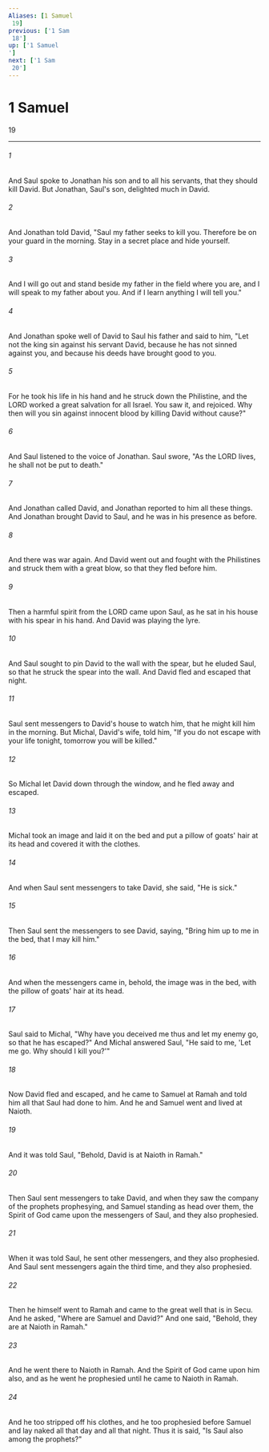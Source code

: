 ```yaml
---
Aliases: [1 Samuel 19]
previous: ['1 Sam 18']
up: ['1 Samuel']
next: ['1 Sam 20']
---
```

# 1 Samuel 19

***
 

###### 1 
And Saul spoke to Jonathan his son and to all his servants, that they should kill David. But Jonathan, Saul's son, delighted much in David.  

###### 2 
And Jonathan told David, "Saul my father seeks to kill you. Therefore be on your guard in the morning. Stay in a secret place and hide yourself.  

###### 3 
And I will go out and stand beside my father in the field where you are, and I will speak to my father about you. And if I learn anything I will tell you."  

###### 4 
And Jonathan spoke well of David to Saul his father and said to him, "Let not the king sin against his servant David, because he has not sinned against you, and because his deeds have brought good to you.  

###### 5 
For he took his life in his hand and he struck down the Philistine, and the LORD worked a great salvation for all Israel. You saw it, and rejoiced. Why then will you sin against innocent blood by killing David without cause?"  

###### 6 
And Saul listened to the voice of Jonathan. Saul swore, "As the LORD lives, he shall not be put to death."  

###### 7 
And Jonathan called David, and Jonathan reported to him all these things. And Jonathan brought David to Saul, and he was in his presence as before.  

###### 8 
And there was war again. And David went out and fought with the Philistines and struck them with a great blow, so that they fled before him.  

###### 9 
Then a harmful spirit from the LORD came upon Saul, as he sat in his house with his spear in his hand. And David was playing the lyre.  

###### 10 
And Saul sought to pin David to the wall with the spear, but he eluded Saul, so that he struck the spear into the wall. And David fled and escaped that night.  

###### 11 
Saul sent messengers to David's house to watch him, that he might kill him in the morning. But Michal, David's wife, told him, "If you do not escape with your life tonight, tomorrow you will be killed."  

###### 12 
So Michal let David down through the window, and he fled away and escaped.  

###### 13 
Michal took an image and laid it on the bed and put a pillow of goats' hair at its head and covered it with the clothes.  

###### 14 
And when Saul sent messengers to take David, she said, "He is sick."  

###### 15 
Then Saul sent the messengers to see David, saying, "Bring him up to me in the bed, that I may kill him."  

###### 16 
And when the messengers came in, behold, the image was in the bed, with the pillow of goats' hair at its head.  

###### 17 
Saul said to Michal, "Why have you deceived me thus and let my enemy go, so that he has escaped?" And Michal answered Saul, "He said to me, 'Let me go. Why should I kill you?'"  

###### 18 
Now David fled and escaped, and he came to Samuel at Ramah and told him all that Saul had done to him. And he and Samuel went and lived at Naioth.  

###### 19 
And it was told Saul, "Behold, David is at Naioth in Ramah."  

###### 20 
Then Saul sent messengers to take David, and when they saw the company of the prophets prophesying, and Samuel standing as head over them, the Spirit of God came upon the messengers of Saul, and they also prophesied.  

###### 21 
When it was told Saul, he sent other messengers, and they also prophesied. And Saul sent messengers again the third time, and they also prophesied.  

###### 22 
Then he himself went to Ramah and came to the great well that is in Secu. And he asked, "Where are Samuel and David?" And one said, "Behold, they are at Naioth in Ramah."  

###### 23 
And he went there to Naioth in Ramah. And the Spirit of God came upon him also, and as he went he prophesied until he came to Naioth in Ramah.  

###### 24 
And he too stripped off his clothes, and he too prophesied before Samuel and lay naked all that day and all that night. Thus it is said, "Is Saul also among the prophets?"
